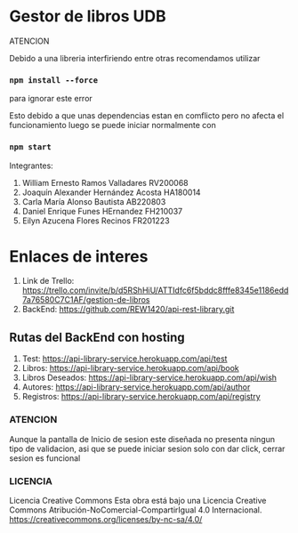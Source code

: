 # Gestor de libros UDB

ATENCION

Debido a una libreria interfiriendo entre otras recomendamos utilizar
### `npm install --force`
para ignorar este error

Esto debido a que unas dependencias estan en comflicto pero no afecta el funcionamiento
luego se puede iniciar normalmente con 
### `npm start`


Integrantes:

1. William Ernesto Ramos Valladares RV200068
2. Joaquín Alexander Hernández Acosta HA180014
3. Carla María Alonso Bautista AB220803
4. Daniel Enrique Funes HErnandez FH210037
5. Eilyn Azucena Flores Recinos FR201223
 
 # Enlaces de interes
 1. Link de Trello: https://trello.com/invite/b/d5RShHiU/ATTIdfc6f5bddc8fffe8345e1186edd7a76580C7C1AF/gestion-de-libros
 2. BackEnd: https://github.com/REW1420/api-rest-library.git
 ## Rutas del BackEnd con hosting
1. Test: https://api-library-service.herokuapp.com/api/test
2.  Libros: https://api-library-service.herokuapp.com/api/book
3.  Libros Deseados: https://api-library-service.herokuapp.com/api/wish
4.  Autores: https://api-library-service.herokuapp.com/api/author
5.  Registros: https://api-library-service.herokuapp.com/api/registry

### ATENCION
Aunque la pantalla de Inicio de sesion este diseñada no presenta ningun tipo de validacion, asi que se puede iniciar sesion solo con dar click, cerrar sesion es funcional

### LICENCIA

Licencia Creative Commons
Esta obra está bajo una Licencia Creative Commons Atribución-NoComercial-CompartirIgual 4.0 Internacional.
https://creativecommons.org/licenses/by-nc-sa/4.0/
